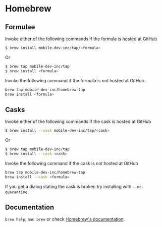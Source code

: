 # Homebrew

## Formulae
Invoke either of the following commands if the formula is hosted at GitHub

```sh
$ brew install mobile-dev-inc/tap/<formula>
```

Or

```sh
$ brew tap mobile-dev-inc/tap
$ brew install <formula>
```

Invoke the following command if the formula is *not* hosted at GitHub

```sh
brew tap mobile-dev-inc/homebrew-tap 
brew install <formula>
```

## Casks
Invoke either of the following commands if the cask is hosted at GitHub

```sh
$ brew install --cask mobile-dev-inc/tap/<cask>
```

Or

```sh
$ brew tap mobile-dev-inc/tap
$ brew install --cask <cask>
```

Invoke the following command if the cask is *not* hosted at GitHub

```sh
brew tap mobile-dev-inc/homebrew-tap 
brew install --cask <formula>
```

If you get a dialog stating the cask is broken try installing with `--no-quarantine`.

## Documentation
`brew help`, `man brew` or check [Homebrew's documentation](https://docs.brew.sh).
